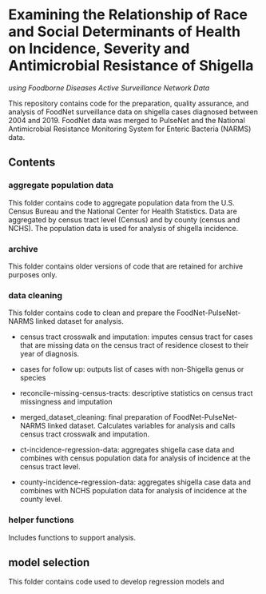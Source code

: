 # Examining the Relationship of Race and Social Determinants of Health on Incidence, Severity and Antimicrobial Resistance of Shigella
*using Foodborne Diseases Active Surveillance Network Data*

This repository contains code for the preparation, quality assurance, and analysis of FoodNet surveillance data on shigella cases diagnosed between 2004 and 2019. FoodNet data was merged to PulseNet and the National Antimicrobial Resistance Monitoring System for Enteric Bacteria (NARMS) data. 

## Contents

### aggregate population data
This folder contains code to aggregate population data from the U.S. Census Bureau and the National Center for Health Statistics. Data are aggregated by census tract level (Census) and by county (census and NCHS). The population data is used for analysis of shigella incidence. 

### archive
This folder contains older versions of code that are retained for archive purposes only. 


### data cleaning
This folder contains code to clean and prepare the FoodNet-PulseNet-NARMS linked dataset for analysis.

- census tract crosswalk and imputation: imputes census tract for cases that are missing data on the census tract of residence closest to their year of diagnosis. 

- cases for follow up: outputs list of cases with non-Shigella genus or species

- reconcile-missing-census-tracts: descriptive statistics on census tract missingness and imputation

- merged_dataset_cleaning: final preparation of FoodNet-PulseNet-NARMS linked dataset. Calculates variables for analysis and calls census tract crosswalk and imputation. 

- ct-incidence-regression-data: aggregates shigella case data and combines with census population data for analysis of incidence at the census tract level.

- county-incidence-regression-data: aggregates shigella case data and combines with NCHS population data for analysis of incidence at the county level.

### helper functions
Includes functions to support analysis. 

## model selection
This folder contains code used to develop regression models and 


